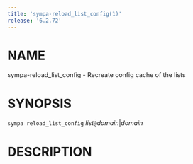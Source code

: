 ```yaml
---
title: 'sympa-reload_list_config(1)'
release: '6.2.72'
---
```


# NAME

sympa-reload\_list\_config - Recreate config cache of the lists

# SYNOPSIS

`sympa reload_list_config` _list_`@`_domain_&#124;_domain_

# DESCRIPTION
